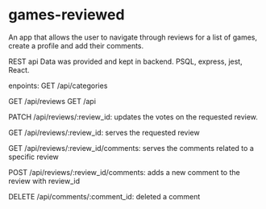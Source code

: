 # games-reviewed

An app that allows the user to navigate through reviews for a list of games, create a profile and add their comments.

REST api
Data was provided and kept in backend. 
PSQL, express, jest, React.

enpoints: 
GET /api/categories

GET /api/reviews
GET /api

PATCH /api/reviews/:review_id:
    updates the votes on the requested review.

GET /api/reviews/:review_id:
   serves the requested review
 
GET /api/reviews/:review_id/comments:
    serves the comments related to a specific review

POST /api/reviews/:review_id/comments:
    adds a new comment to the review with review_id

DELETE /api/comments/:comment_id:
    deleted a comment

